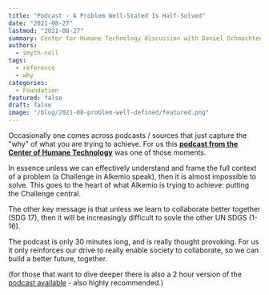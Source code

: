 ```yaml
---
title: "Podcast - A Problem Well-Stated Is Half-Solved"
date: "2021-08-27"
lastmod: "2021-08-27"
summary: Center for Humane Technology discussion with Daniel Schmachtenberger
authors:
  - smyth-neil
tags:
  - reference
  - why
categories:
  - Foundation
featured: false
draft: false
image: "/blog/2021-08-problem-well-defined/featured.png"
---
```


Occasionally one comes across podcasts / sources that just capture the "why" of what you are trying to achieve. For us this **[podcast from the Center of Humane Technology](https://www.humanetech.com/podcast/a-problem-well-stated-is-half-solved)** was one of those moments. 

In essence unless we can effectively understand and frame the full context of a problem (a Challenge in Alkemio speak), then it is almost impossible to solve. This goes to the heart of what Alkemio is trying to achieve: putting the Challenge central. 

The other key message is that unless we learn to collaborate better together (SDG 17), then it will be increasingly difficult to sovle the other UN SDGS (1-16).

The podcast is only 30 minutes long, and is really thought provoking. For us it only  reinforces our drive to really enable society to collaborate, so we can build a better future, together.

(for those that want to dive deeper there is also a 2 hour version of the [podcast available](https://www.humanetech.com/podcast/36-unedited-a-problem-well-stated-is-half-solved) - also highly recommended.)
